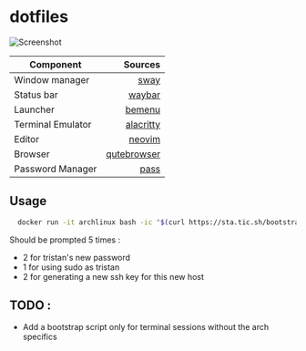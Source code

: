 dotfiles
========

![Screenshot](/rice.png)

| Component         | Sources                                                   |
|-------------------|----------------------------------------------------------:|
| Window manager    |                    [sway](https://github.com/swaywm/sway) |
| Status bar        |               [waybar](https://github.com/Alexays/Waybar) |
| Launcher          |               [bemenu](https://github.com/Cloudef/bemenu) |
| Terminal Emulator |       [alacritty](https://github.com/alacritty/alacritty) |
| Editor            |                [neovim](https://github.com/neovim/neovim) |
| Browser           | [qutebrowser](https://github.com/qutebrowser/qutebrowser) |
| Password Manager  |           [pass](https://www.passwordstore.org/#download) |

Usage
-----

```bash
  docker run -it archlinux bash -ic "$(curl https://sta.tic.sh/bootstrap)"
```

Should be prompted 5 times :

-	2 for tristan's new password
-	1 for using sudo as tristan
-	2 for generating a new ssh key for this new host

TODO :
------

-	Add a bootstrap script only for terminal sessions without the arch specifics
